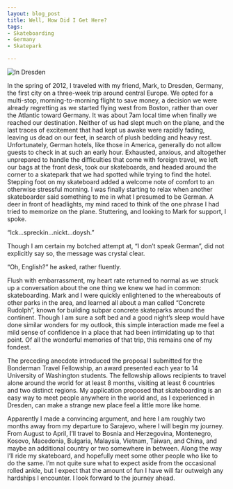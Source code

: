 ```yaml
---
layout: blog_post
title: Well, How Did I Get Here?
tags: 
- Skateboarding
- Germany
- Skatepark

---
```

![In Dresden]({{site.url}}/images/kevin-dresden.jpg)

In the spring of 2012, I traveled with my friend, Mark, to Dresden, Germany, the first city on a three-week trip around central Europe.  We opted for a multi-stop, morning-to-morning flight to save money, a decision we were already regretting as we started flying west from Boston, rather than over the Atlantic toward Germany.  It was about 7am local time when finally we reached our destination.  Neither of us had slept much on the plane, and the last traces of excitement that had kept us awake were rapidly fading, leaving us dead on our feet, in search of plush bedding and heavy rest. Unfortunately, German hotels, like those in America, generally do not allow guests to check in at such an early hour.  Exhausted, anxious, and altogether unprepared to handle the difficulties that come with foreign travel, we left our bags at the front desk, took our skateboards, and headed around the corner to a skatepark that we had spotted while trying to find the hotel.  Stepping foot on my skateboard added a welcome note of comfort to an otherwise stressful morning.  I was finally starting to relax when another skateboarder said something to me in what I presumed to be German.  A deer in front of headlights, my mind raced to think of the one phrase I had tried to memorize on the plane.  Stuttering, and looking to Mark for support, I spoke.

“Ick…spreckin…nickt…doysh.”

Though I am certain my botched attempt at, “I don’t speak German”, did not explicitly say so, the message was crystal clear.

“Oh, English?” he asked, rather fluently.

Flush with embarrassment, my heart rate returned to normal as we struck up a conversation about the one thing we knew we had in common: skateboarding. Mark and I were quickly enlightened to the whereabouts of other parks in the area, and learned all about a man called “Concrete Rudolph”, known for building subpar concrete skateparks around the continent.  Though I am sure a soft bed and a good night’s sleep would have done similar wonders for my outlook, this simple interaction made me feel a mild sense of confidence in a place that had been intimidating up to that point.  Of all the wonderful memories of that trip, this remains one of my fondest.

The preceding anecdote introduced the proposal I submitted for the Bonderman Travel Fellowship, an award presented each year to 14 University of Washington students.  The fellowship allows recipients to travel alone around the world for at least 8 months, visiting at least 6 countries and two distinct regions.  My application proposed that skateboarding is an easy way to meet people anywhere in the world and, as I experienced in Dresden, can make a strange new place feel a little more like home.

Apparently I made a convincing argument, and here I am roughly two months away from my departure to Sarajevo, where I will begin my journey. From August to April, I’ll travel to Bosnia and Herzegovina, Montenegro, Kosovo, Macedonia, Bulgaria, Malaysia, Vietnam, Taiwan, and China, and maybe an additional country or two somewhere in between. Along the way I’ll ride my skateboard, and hopefully meet some other people who like to do the same.  I’m not quite sure what to expect aside from the occasional rolled ankle, but I expect that the amount of fun I have will far outweigh any hardships I encounter.  I look forward to the journey ahead.


